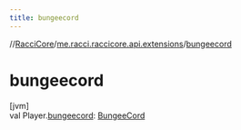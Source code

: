 ```yaml
---
title: bungeecord
---
```

//[RacciCore](../../index.html)/[me.racci.raccicore.api.extensions](index.html)/[bungeecord](bungeecord.html)



# bungeecord



[jvm]\
val Player.[bungeecord](bungeecord.html): [BungeeCord](-bungee-cord/index.html)




